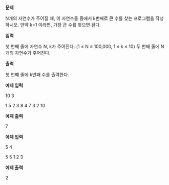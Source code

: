 **문제**

N개의 자연수가 주어질 때, 이 자연수들 중에서 k번째로 큰 수를 찾는 프로그램을 작성하시오. 만약 k=1 이라면, 가장 큰 수를 찾으면 된다.

 

**입력**

첫 번째 줄에 자연수 N, k가 주어진다. (1 ≤ N ≤ 100,000, 1 ≤ k ≤ 10) 두 번째 줄에 N개의 자연수가 주어진다.  

**출력**

첫 번째 줄에 k번째 수를 출력한다.

 

**예제 입력**

10 3 

1 5 2 3 8 4 7 3 2 10

**예제 출력**

7

 

**예제 입력**

5 4 

5 5 1 2 3

**예제 출력**

2